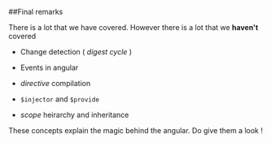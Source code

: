 ##Final remarks


There is a lot that we have covered. However there is a lot that we **haven't** covered

* Change detection ( *digest cycle* )

* Events in angular

* *directive* compilation

* `$injector` and `$provide`

* *scope* heirarchy and inheritance

These concepts explain the magic behind the angular. Do give them a look !
